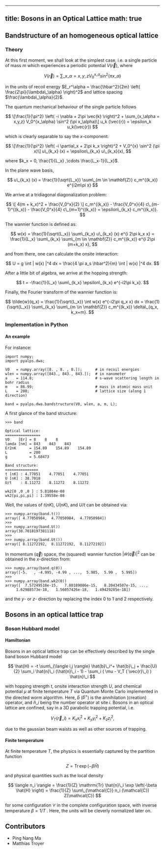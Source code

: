 
---
title: Bosons in an Optical Lattice
math: true
---

## Bandstructure of an homogeneous optical lattice

### Theory

At this first moment, we shall look at the simplest case, i.e. a single particle of mass $m$ which experiences a periodic potential $V(\vec{r})$, where

$$
V(\vec{r}) = \sum\_{x\_\alpha = x,y,z} V_0^{x\_\alpha} \sin^2 (\pi x\_\alpha)
$$

in the units of recoil energy $E_r^\alpha = \frac{\hbar^2}{2m} \left( \frac{2\pi}{\lambda\_\alpha} \right)^2$ and lattice spacing $\frac{\lambda\_\alpha}{2}$.

The quantum mechanical behaviour of the single particle follows

$$
\[\frac{1}{\pi^2} \left( -i \nabla + 2\pi \vec{k} \right)^2 + \sum_{x_\alpha = x,y,z} V_0^{x_\alpha} \sin^2 (\pi x_\alpha)\]  u_k (\vec{r}) = \epsilon_k u_k(\vec{r})
$$

which is clearly separable to say the $x$-component:

$$
\[\frac{1}{\pi^2} \left( -i \partial_x + 2\pi k_x \right)^2 + V_0^{x} \sin^2 (\pi x)\]  u\_{k_x} (x) = \epsilon\_{k_x} u\_{k_x}(x),
$$

where $k_x = 0, \frac{1}{L_x} ,\cdots \frac{L_x-1}{L_x}$.

In the plane wave basis,

$$
u\_{k_x} (x) = \frac{1}{\sqrt{L_x}} \sum\_{m \in \mathbf{Z}}  c_m^{(k_x)} e^{i2m\pi x} 
$$

We arrive at a tridiagonal diagonalization problem:

$$
\[  4(m + k_x)^2 + \frac{V_0^x}{2} \] c_m^{(k_x)} - \frac{V_0^x}{4} c\_{m-1}^{(k_x)} - \frac{V_0^x}{4} c\_{m+1}^{(k_x)}  = \epsilon\_{k_x}  c_m^{(k_x)}.
$$

The wannier function is defined as:

$$
w(x) = \frac{1}{\sqrt{L_x}} \sum\_{k_x} u\_{k_x} (x) e^{i 2\pi k_x x} = \frac{1}{L_x} \sum\_{k_x} \sum\_{m \in \mathbf{Z}} c_m^{(k_x)} e^{i 2\pi (m+k_x) x}, 
$$

and from there, one can calculate the onsite interaction:

$$
U = g \int | w(x) |^4 dx = \frac{4 \pi a_s \hbar^2}{m}  \int | w(x) |^4 dx.
$$

After a little bit of algebra, we arrive at the hopping strength:

$$
t = -\frac{1}{L_x} \sum\_{k_x} \epsilon\_{k_x} e^{-i2\pi k_x}.
$$

Finally, the Fourier transform of the wannier function is:

$$
\tilde{w}(q_x) = \frac{1}{\sqrt{L_x}} \int w(x) e^{-i2\pi q_x x} dx  = \frac{1}{\sqrt{L_x}} \sum\_{k_x} \sum\_{m \in \mathbf{Z}} c_m^{(k_x)} \delta\_{q_x, k_x+m}.
$$

### Implementation in Python

#### An example

For instance:

    import numpy;
    import pyalps.dwa;

    V0   = numpy.array([8. , 8. , 8.]);      # in recoil energies
    wlen = numpy.array([843., 843., 843.]);  # in nanometer
    a    = 114.8;                            # s-wave scattering length in bohr radius
    m    = 86.99;                            # mass in atomic mass unit
    L    = 200;                              # lattice size (along 1 direction)

    band = pyalps.dwa.bandstructure(V0, wlen, a, m, L);

A first glance of the band structure:

    >>> band

    Optical lattice: 
    ================
    V0    [Er] = 8    8    8    
    lamda [nm] = 843    843    843    
    Er2nK      = 154.89    154.89    154.89    
    L          = 200 
    g          = 5.68473

    Band structure:
    ===============
    t [nK] : 4.77051    4.77051    4.77051    
    U [nK] : 38.7018
    U/t    : 8.11272    8.11272    8.11272    
    
    wk2[0 ,0 ,0 ] : 5.81884e-08
    wk2[pi,pi,pi] : 1.39558e-08

Well, the values of $t(nK)$, $U(nK)$, and $U/t$ can be obtained via:

    >>> numpy.array(band.t())
    array([ 4.77050984,  4.77050984,  4.77050984])
    >>>
    >>> numpy.array(band.U())
    array(38.7018197381118)
    >>>
    >>> numpy.array(band.Ut())
    array([ 8.11272192,  8.11272192,  8.11272192])

In momentum ($\vec{q}$) space, the (squared) wannier function  $|\tilde{w}(\vec{q})|^2$  can be obtained in the $x$-direction from:

    >>> numpy.array(band.q(0))
    array([-5.   , -4.995, -4.99 , ...,  5.985,  5.99 ,  5.995])
    >>> 
    >>> numpy.array(band.wk2(0))
    array([  7.57249518e-15,   7.88189086e-15,   8.20434507e-15, ...,
         1.62988573e-18,   1.56057426e-18,   1.49429285e-18])
         
and the $y$- or $z$- direction by replacing the index 0 to 1 and 2 respectively.


## Bosons in an optical lattice trap

### Boson Hubbard model

#### Hamiltonian

Bosons in an optical lattice trap can be effectively described by the single band boson Hubbard model

$$
\hat{H} = -t \sum\_{\langle i,j \rangle} \hat{b}\_i^+ \hat{b}\_j + \frac{U}{2} \sum_i \hat{n}\_i (\hat{n}\_i - 1) - \sum_i ( \mu - V_T ( \vec{r}\_i) ) \hat{n}\_i
$$

with hopping strength $t$, onsite interaction strength $U$, and chemical potential $\mu$ at finite temperature $T$ via Quantum Monte Carlo implemented in the directed worm algorithm. Here, $\hat{b}$ ($\hat{b}^+$) is the annihilation (creation) operator, and $\hat{n}\_i$ being the number operator at site $i$. Bosons in an optical lattice are confined, say in a 3D parabolic trapping potential, i.e.

$$
V_T (\vec{r}\_i) = K_x x_i^2 + K_y y_i^2 + K_z z_i^2,
$$

due to the gaussian beam waists as well as other sources of trapping.

#### Finite temperature

At finite temperature $T$, the physics is essentially captured by the partition function

$$
Z = \mathrm{Tr} \, \exp \left(-\beta \hat{H} \right)
$$

and physical quantities such as the local density

$$
\langle n_i \rangle = \frac{1}{Z} \mathrm{Tr} \hat{n}\_i \exp \left(-\beta \hat{H} \right)  = \frac{1}{Z} \sum\_{\mathcal{C}} n_i (\mathcal{C}) Z(\mathcal{C})
$$

for some configuration $\mathcal{C}$ in the complete configuration space, with inverse temperature $\beta = 1/T$ . Here, the units will be cleverly normalized later on.

## Contributors

- Ping Nang Ma
- Matthias Troyer

